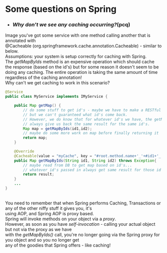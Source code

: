 # Some questions on Spring

* ### *Why don't we see any caching occurring?*(pcq)<br>
Image you've got some service with one method calling another that is annotated with <br>@Cacheable (org.springframework.cache.annotation.Cacheable) - similar to below.<br>Assumptions: your system is setup correctly for caching with Spring.<br>The *getMapByIds* method is an expensive operation which should cache the response (based on the id's) but for some reason it doesn't seem to be doing any caching. The entire operation is taking the same amount of time regardless of the caching annotation!<br>Why can't we get caching to work in this scenario?<br>
```java
@Service
public class MyService implements IMyService {

    public Map getMap() {
        // do some stuff to get id's - maybe we have to make a RESTful call to get the id's 
        // but we can't guaranteed what id's come back.
        // However, we do know that for whatever id's we have, the getMapByIds() method will
        // always give us back the same result for the same id's.
        Map map = getMapByIds(id1,id2);
        // maybe do some more work on map before finally returning it
        return map;
    }

    @Override
    @Cacheable(value = "myCache", key = "#root.method.name+'_'+#id1+'_'+#id2", unless = "#result == null")
    public Map getMapByIds(String id1, String id2) throws Exception{
        // maybe read from DB to get map based on id's...
        // whatever id's passed in always get same result for those id's - so we should be caching right?
        return result;
    }
    ...
}
```

<br>You need to remember that when Spring performs Caching, Transactions or any of the other niffy stuff it gives you, it's <br>
using AOP, and Spring AOP is proxy based. <br>
Spring will invoke methods on your object via a *proxy*. 
<br>However, as soon as you have *self-invocation* - calling your actual object but not via the proxy as we have <br>
with the *getMapByIds()* call, you're no longer going via the Spring proxy for you object and so you no longer get <br>
any of the goodies that Spring offers - like caching!  
